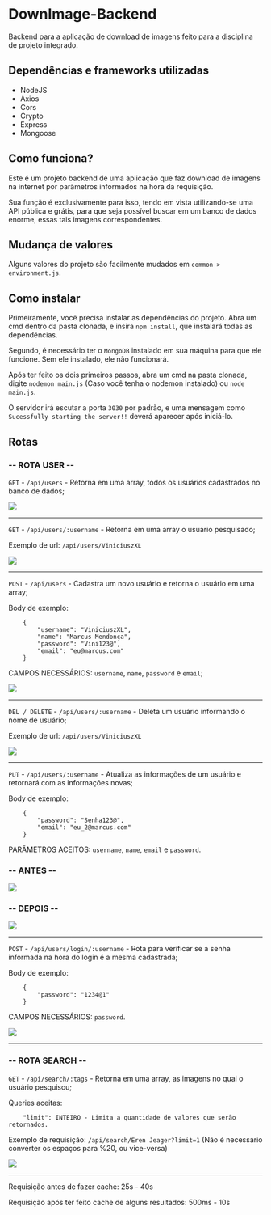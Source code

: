 # DownImage-Backend
Backend para a aplicação de download de imagens feito para a disciplina de projeto integrado.

## Dependências e frameworks utilizadas ##

* NodeJS
* Axios
* Cors
* Crypto
* Express
* Mongoose

## Como funciona? ##

Este é um projeto backend de uma aplicação que faz download de imagens na internet por parâmetros informados na hora da requisição.

Sua função é exclusivamente para isso, tendo em vista utilizando-se uma API pública e grátis, para que seja possível buscar em um banco de dados enorme, essas tais imagens correspondentes. 

## Mudança de valores ##

Alguns valores do projeto são facilmente mudados em `common > environment.js`. 

## Como instalar ##

Primeiramente, você precisa instalar as dependências do projeto. Abra um cmd dentro da pasta clonada, e insira `npm install`, que instalará todas as dependências.

Segundo, é necessário ter o `MongoDB` instalado em sua máquina para que ele funcione. Sem ele instalado, ele não funcionará.

Após ter feito os dois primeiros passos, abra um cmd na pasta clonada, digite `nodemon main.js` (Caso você tenha o nodemon instalado) ou `node main.js`.

O servidor irá escutar a porta `3030` por padrão, e uma mensagem como `Sucessfully starting the server!!` deverá aparecer após iniciá-lo.

## Rotas ##

### -- ROTA USER -- ###

`GET` - `/api/users` - Retorna em uma array, todos os usuários cadastrados no banco de dados;

![](/assets/GET_USERS_CALLBACK.png)

-------------------------------------------------------------------------------------------------

`GET` - `/api/users/:username` - Retorna em uma array o usuário pesquisado;

Exemplo de url: `/api/users/ViniciuszXL`

![](/assets/GET_USERS_CALLBACK.png)

-------------------------------------------------------------------------------------------------

`POST` - `/api/users` - Cadastra um novo usuário e retorna o usuário em uma array;

Body de exemplo:
```
    {
        "username": "ViniciuszXL",
        "name": "Marcus Mendonça",
        "password": "Vini123@",
        "email": "eu@marcus.com"
    }
```

CAMPOS NECESSÁRIOS: `username`, `name`, `password` e `email`;

![](/assets/POST_USERS.png)

-------------------------------------------------------------------------------------------------

`DEL / DELETE` - `/api/users/:username` - Deleta um usuário informando o nome de usuário;

Exemplo de url: `/api/users/ViniciuszXL`

![](/assets/DELETE_USERS.png)

-------------------------------------------------------------------------------------------------

`PUT` - `/api/users/:username` - Atualiza as informações de um usuário e retornará com as informações novas;

Body de exemplo:
```
    {
        "password": "Senha123@",
        "email": "eu_2@marcus.com"
    }
```

PARÂMETROS ACEITOS: `username`, `name`, `email` e `password`.
### -- ANTES -- ###

![](/assets/GET_USERS_CALLBACK.png)
### -- DEPOIS -- ###

![](/assets/PUT_USERS_CALLBACK.png)

-------------------------------------------------------------------------------------------------

`POST` - `/api/users/login/:username` - Rota para verificar se a senha informada na hora do login é a mesma cadastrada;

Body de exemplo:
```
    {
        "password": "1234@1"
    }
```

CAMPOS NECESSÁRIOS: `password`.

![](/assets/POST_LOGIN_USER_CALLBACK.png)

-------------------------------------------------------------------------------------------------

### -- ROTA SEARCH -- ###

`GET` - `/api/search/:tags` - Retorna em uma array, as imagens no qual o usuário pesquisou;

Queries aceitas:
```
    "limit": INTEIRO - Limita a quantidade de valores que serão retornados.
```

Exemplo de requisição: `/api/search/Eren Jeager?limit=1` (Não é necessário converter os espaços para %20, ou vice-versa)

![](/assets/GET_SEARCH_CALLBACK.png)

-------------------------------------------------------------------------------------------------

Requisição antes de fazer cache: 25s - 40s

Requisição após ter feito cache de alguns resultados: 500ms - 10s